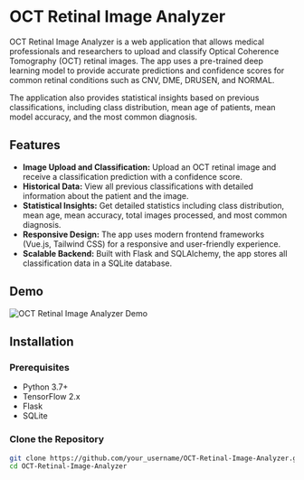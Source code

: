 # OCT Retinal Image Analyzer

OCT Retinal Image Analyzer is a web application that allows medical professionals and researchers to upload and classify Optical Coherence Tomography (OCT) retinal images. The app uses a pre-trained deep learning model to provide accurate predictions and confidence scores for common retinal conditions such as CNV, DME, DRUSEN, and NORMAL.

The application also provides statistical insights based on previous classifications, including class distribution, mean age of patients, mean model accuracy, and the most common diagnosis.

## Features

- **Image Upload and Classification:** Upload an OCT retinal image and receive a classification prediction with a confidence score.
- **Historical Data:** View all previous classifications with detailed information about the patient and the image.
- **Statistical Insights:** Get detailed statistics including class distribution, mean age, mean accuracy, total images processed, and most common diagnosis.
- **Responsive Design:** The app uses modern frontend frameworks (Vue.js, Tailwind CSS) for a responsive and user-friendly experience.
- **Scalable Backend:** Built with Flask and SQLAlchemy, the app stores all classification data in a SQLite database.

## Demo

![OCT Retinal Image Analyzer Demo](path_to_your_demo_image_or_gif)

## Installation

### Prerequisites

- Python 3.7+
- TensorFlow 2.x
- Flask
- SQLite

### Clone the Repository

```bash
git clone https://github.com/your_username/OCT-Retinal-Image-Analyzer.git
cd OCT-Retinal-Image-Analyzer

